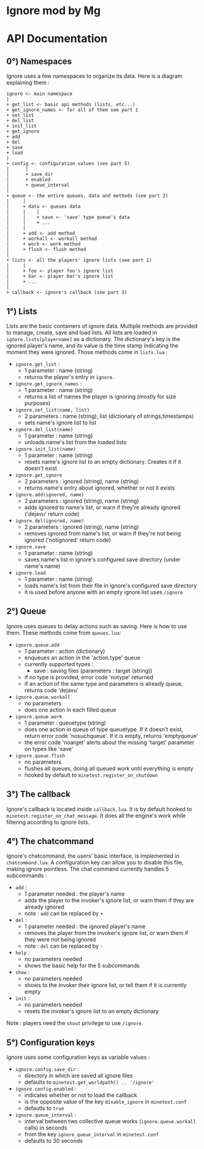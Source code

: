 Ignore mod by Mg
================

# API Documentation

## 0°) Namespaces
Ignore uses a few namespaces to organize its data. Here is a diagram explaining them :

    ignore <- main namespace
    |
    + get_list <- basic api methods (lists, etc...)
    + get_ignore_names <- for all of them see part 1
    + set_list
    + del_list
    + init_list
    + get_ignore
    + add
    + del
    + save
    + load
    |
    + config <- configuration values (see part 5)
    |      |
    |      + save_dir
    |      + enabled
    |      + queue_interval
    |
    + queue <- the entire queues, data and methods (see part 2)
    |     |
    |     + data <- queues data
    |     |    |
    |     |    + save <- 'save' type queue's data
    |     |    + ...
    |     |
    |     + add <- add method
    |     + workall <- workall method
    |     + work <- work method
    |     + flush <- flush method
    |
    + lists <- all the players' ignore lists (see part 1)
    |     |
    |     + foo <- player foo's ignore list
    |     + bar <- player bar's ignore list
    |     + ...
    |
    + callback <- ignore's callback (see part 3)


## 1°) Lists

Lists are the basic containers of ignore data. Multiple methods are provided to manage, create, save and load lists. All lists are loaded in `ignore.lists[playername]` as a dictionary. The dictionary's key is the ignored player's name, and its value is the time stamp indicating the moment they were ignored.
Those methods come in `lists.lua` :
 - `ignore.get_list` :
    - 1 parameter : name (string)
    - returns the player's entry in `ignore.`
 - `ignore.get_ignore_names` :
    - 1 parameter : name (string)
    - returns a list of names the player is ignoring (mostly for size purposes)
 - `ignore.set_list(name, list)`
    - 2 parameters : name (string), list (dictionary of strings,timestamps)
    - sets name's ignore list to list
 - `ignore.del_list(name)`
    - 1 parameter : name (string)
    - unloads name's list from the loaded lists
 - `ignore.init_list(name)`
    - 1 parameter : name (string)
    - resets name's ignore list to an empty dictionary. Creates it if it doesn't exist
 - `ignore.get_ignore`
    - 2 parameters : ignored (string), name (string)
    - returns name's entry about ignored, whether or not it exists
 - `ignore.add(ignored, name)`
    - 2 parameters : ignored (string), name (string)
    - adds ignored to name's list, or warn if they're already ignored ('dejavu' return code)
 - `ignore.del(ignored, name)`
    - 2 parameters : ignored (string), name (string)
    - removes ignored from name's list, or warn if they're not being ignored ('notignored' return code)
 - `ignore.save`
    - 1 parameter : name (string)
    - saves name's list in ignore's configured save directory (under name's name)
 - `ignore.load`
    - 1 parameter : name (string)
    - loads name's list from their file in ignore's configured save directory
    - it is used before anyone with an empty ignore list uses `/ignore`

## 2°) Queue

Ignore uses queues to delay actions such as saving. Here is how to use them.
These methods come from `queues.lua`:
 - `ignore.queue.add`
    - 1 parameter : action (dictionary)
    - enqueues an action in the 'action.type' queue
    - currently supported types :
        - save : saving files (parameters : target (string))
    - if no type is provided, error code 'notype' returned
    - if an action of the same type and parameters is already queue, returns code 'dejavu'
 - `ignore.queue.workall`
    - no parameters
    - does one action in each filled queue
 - `ignore.queue.work`
    - 1 parameter : queuetype (string)
    - does one action in queue of type queuetype. If it doesn't exist, return error code 'nosuchqueue'. If it is empty, returns 'emptyqueue'
    - the error code 'noarget' alerts about the missing 'target' parameter on types like 'save'
 - `ignore.queue.flush`
    - no parameters
    - flushes all queues, doing all queued work until everything is empty
    - hooked by default to `minetest.register_on_shutdown`

## 3°) The callback

Ignore's callback is located inside `callback.lua`. It is by default hooked to `minetest.register_on_chat_message`. It does all the engine's work while filtering according to ignore lists.

## 4°) The chatcommand

Ignore's chatcommand, the users' basic interface, is implemented in `chatcommand.lua`. A configuration key can allow you to disable this file, making ignore pointless. The chat command currently handles 5 subcommands :
 - `add` :
    - 1 parameter needed : the player's name
    - adds the player to the invoker's ignore list, or warn them if they are already ignored
    - note : `add` can be replaced by `+`
 - `del` :
    - 1 parameter needed : the ignored player's name
    - removes the player from the invoker's ignore list, or warn them if they were not being ignored
    - note : `del` can be replaced by `-`
 - `help` :
    - no parameters needed
    - shows the basic help for the 5 subcommands
 - `show` :
    - no parameters needed
    - shows to the invoker their ignore list, or tell them if it is currently empty
 - `init` :
    - no parameters needed
    - resets the invoker's ignore list to an empty dictionary

Note : players need the `shout` privilege to use `/ignore`.

## 5°) Configuration keys

Ignore uses some configuration keys as variable values :
 - `ignore.config.save_dir` :
    - directory in which are saved all ignore files
    - defaults to `minetest.get_worldpath() .. '/ignore'`
 - `ignore.config.enabled` :
    - indicates whether or not to load the callback
    - is the opposite value of the key `disable_ignore` in `minetest.conf`
    - defautls to `true`
 - `ignore.queue_interval` :
    - interval between two collective queue works (`ignore.queue.workall` calls) in seconds
    - from the key `ignore_queue_interval` in `minetest.conf`
    - defaults to 30 seconds
